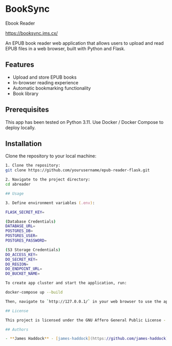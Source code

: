 # BookSync
Ebook Reader

https://booksync.jms.cx/

An EPUB book reader web application that allows users to upload and read EPUB files in a web browser, built with Python and Flask.

## Features

- Upload and store EPUB books
- In-browser reading experience
- Automatic bookmarking functionality
- Book library

## Prerequisites

This app has been tested on Python 3.11. Use Docker / Docker Compose to deploy locally.

## Installation

Clone the repository to your local machine:

```zsh
1. Clone the repository:
git clone https://github.com/yourusername/epub-reader-flask.git

2. Navigate to the project directory:
cd abreader

## Usage

3. Define environment variables (.env):

FLASK_SECRET_KEY=

(Database Credentials)
DATABASE_URL=
POSTGRES_DB=
POSTGRES_USER=
POSTGRES_PASSWORD=

(S3 Storage Credentials)
DO_ACCESS_KEY=
DO_SECRET_KEY=
DO_REGION=
DO_ENDPOINT_URL=
DO_BUCKET_NAME=

To create app cluster and start the application, run:

docker-compose up --build

Then, navigate to `http://127.0.0.1/` in your web browser to use the application.

## License

This project is licensed under the GNU Affero General Public License - see the LICENSE.md file for details.

## Authors

- **James Haddock** - [james-haddock](https://github.com/james-haddock)

